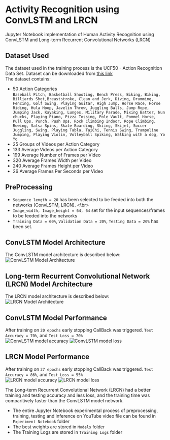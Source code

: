 # Activity Recognition using ConvLSTM and LRCN
Jupyter Notebook implementation of Human Activity Recognition using ConvLSTM and Long-term Recurrent Convolutional Networks (LRCN)

## Dataset Used
The dataset used in the training process is the UCF50 - Action Recognition Data Set. Dataset can be downloaded from [this link](https://www.crcv.ucf.edu/data/UCF50.php)</br>
The dataset contains:
- 50 Action Categories </br>
`Baseball Pitch, Basketball Shooting, Bench Press, Biking, Biking, Billiards Shot,Breaststroke, Clean and Jerk, Diving, Drumming, Fencing, Golf Swing, Playing Guitar, High Jump, Horse Race, Horse Riding, Hula Hoop, Javelin Throw, Juggling Balls, Jump Rope, Jumping Jack, Kayaking, Lunges, Military Parade, Mixing Batter, Nun chucks, Playing Piano, Pizza Tossing, Pole Vault, Pommel Horse, Pull Ups, Punch, Push Ups, Rock Climbing Indoor, Rope Climbing, Rowing, Salsa Spins, Skate Boarding, Skiing, Skijet, Soccer Juggling, Swing, Playing Tabla, TaiChi, Tennis Swing, Trampoline Jumping, Playing Violin, Volleyball Spiking, Walking with a dog, Yo Yo`
- 25 Groups of Videos per Action Category
- 133 Average Videos per Action Category
- 199 Average Number of Frames per Video
- 320 Average Frames Width per Video
- 240 Average Frames Height per Video
- 26 Average Frames Per Seconds per Video


## PreProcessing
- `Sequence length = 20` has been selected to be feeded into both the networks (ConvLSTM, LRCN). <\br>
- `Image_width, Image_height = 64, 64` set for the input sequences/frames to be feeded into the networks
- `Training Data = 60%`, `Validation Data = 20%`, `Testing Data = 20%` has been set.

## ConvLSTM Model Architecture
The ConvLSTM model architecture is described below: </br>
![ConvLSTM Model Architecture](https://github.com/Erfan-Mostafiz/ActRecogConvLSTM_LRCN/blob/main/Illustrations/convLSTM_model_architecture.png)

## Long-term Recurrent Convolutional Network (LRCN) Model Architecture
The LRCN model architecture is described below:</br>
![LRCN Model Architecture](https://github.com/Erfan-Mostafiz/ActRecogConvLSTM_LRCN/blob/main/Illustrations/LRCN_model_architecture.png)
</br>

## ConvLSTM Model Performance
After training on `20 epochs` early stopping CallBack was triggered. `Test Accuracy = 70%`, and `Test Loss = 70%` </br>
![ConvLSTM model accuracy](https://github.com/Erfan-Mostafiz/ActRecogConvLSTM_LRCN/blob/main/Illustrations/ConvLSTM%20Accuracy.png)
![ConvLSTM model loss](https://github.com/Erfan-Mostafiz/ActRecogConvLSTM_LRCN/blob/main/Illustrations/ConvLSTM%20loss.png)

## LRCN Model Performance
After training on `37 epochs` early stopping CallBack was triggered. `Test Accuracy = 86%`, and `Test Loss = 55%` </br>
![LRCN model accuracy](https://github.com/Erfan-Mostafiz/ActRecogConvLSTM_LRCN/blob/main/Illustrations/LRCN%20Accuracy.png)
![LRCN model loss](https://github.com/Erfan-Mostafiz/ActRecogConvLSTM_LRCN/blob/main/Illustrations/LRCN%20Loss.png)

The Long-term Recurrent Convolutional Network (LRCN) had a better training and testing accuracy and less loss, and the training time was comparitively faster than the ConvLSTM model network.

 - The entire Jupyter Notebook experimental process of preprocessing, training, testing and inference on YouTube video file can be found in `Experiment Notebook` folder
 - The best weights are stored in `Models` folder
 - The Training Logs are stored in `Training Logs` folder
